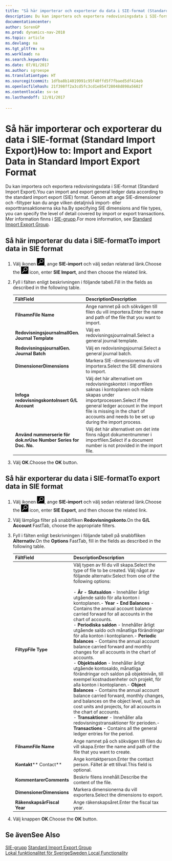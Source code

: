 ```yaml
---
title: "Så här importerar och exporterar du data i SIE-format (Standard Import Export)"
description: Du kan importera och exportera redovisningsdata i SIE-format (Standard Import Export).
documentationcenter: 
author: SorenGP
ms.prod: dynamics-nav-2018
ms.topic: article
ms.devlang: na
ms.tgt_pltfrm: na
ms.workload: na
ms.search.keywords: 
ms.date: 07/01/2017
ms.author: sgroespe
ms.translationtype: HT
ms.sourcegitcommit: 1dfba8b14019991c95f40ffd5f7fbaed5df414eb
ms.openlocfilehash: 21f398ff2a3cd5fc3cd1e854728048d898a5602f
ms.contentlocale: sv-se
ms.lasthandoff: 12/01/2017

---
```

# <a name="how-to-import-and-export-data-in-standard-import-export-format"></a><span data-ttu-id="71794-103">Så här importerar och exporterar du data i SIE-format (Standard Import Export)</span><span class="sxs-lookup"><span data-stu-id="71794-103">How to: Import and Export Data in Standard Import Export Format</span></span>
<span data-ttu-id="71794-104">Du kan importera och exportera redovisningsdata i SIE-format (Standard Import Export).</span><span class="sxs-lookup"><span data-stu-id="71794-104">You can import and export general ledger data according to the standard import export (SIE) format.</span></span> <span data-ttu-id="71794-105">Genom att ange SIE-dimensioner och -filtyper kan du ange vilken detaljnivå import- eller exporttransaktionerna ska ha.</span><span class="sxs-lookup"><span data-stu-id="71794-105">By specifying SIE dimensions and file types, you can specify the level of detail covered by import or export transactions.</span></span> <span data-ttu-id="71794-106">Mer information finns i [SIE-grupp](http://go.microsoft.com/fwlink/?LinkID=164870&clcid=0x41d).</span><span class="sxs-lookup"><span data-stu-id="71794-106">For more information, see [Standard Import Export Group](http://go.microsoft.com/fwlink/?LinkID=164870&clcid=0x41d).</span></span>  

## <a name="to-import-data-in-sie-format"></a><span data-ttu-id="71794-107">Så här importerar du data i SIE-format</span><span class="sxs-lookup"><span data-stu-id="71794-107">To import data in SIE format</span></span>  

1.  <span data-ttu-id="71794-108">Välj ikonen ![Söka efter sida eller rapport](../../media/ui-search/search_small.png "ikonen Söka efter sida eller rapport"), ange **SIE-import** och välj sedan relaterad länk.</span><span class="sxs-lookup"><span data-stu-id="71794-108">Choose the ![Search for Page or Report](../../media/ui-search/search_small.png "Search for Page or Report icon") icon, enter **SIE Import**, and then choose the related link.</span></span>  
2.  <span data-ttu-id="71794-109">Fyll i fälten enligt beskrivningen i följande tabell.</span><span class="sxs-lookup"><span data-stu-id="71794-109">Fill in the fields as described in the following table.</span></span>  

    |<span data-ttu-id="71794-110">Fält</span><span class="sxs-lookup"><span data-stu-id="71794-110">Field</span></span>|<span data-ttu-id="71794-111">Description</span><span class="sxs-lookup"><span data-stu-id="71794-111">Description</span></span>|  
    |---------------------------------|---------------------------------------|  
    |<span data-ttu-id="71794-112">**Filnamn**</span><span class="sxs-lookup"><span data-stu-id="71794-112">**File Name**</span></span>|<span data-ttu-id="71794-113">Ange namnet på och sökvägen till filen du vill importera.</span><span class="sxs-lookup"><span data-stu-id="71794-113">Enter the name and path of the file that you want to import.</span></span>|  
    |<span data-ttu-id="71794-114">**Redovisningsjournalmall**</span><span class="sxs-lookup"><span data-stu-id="71794-114">**Gen. Journal Template**</span></span>|<span data-ttu-id="71794-115">Välj en redovisningsjournalmall.</span><span class="sxs-lookup"><span data-stu-id="71794-115">Select a general journal template.</span></span>|  
    |<span data-ttu-id="71794-116">**Redovisningsjournal**</span><span class="sxs-lookup"><span data-stu-id="71794-116">**Gen. Journal Batch**</span></span>|<span data-ttu-id="71794-117">Välj en redovisningsjournal.</span><span class="sxs-lookup"><span data-stu-id="71794-117">Select a general journal batch.</span></span>|  
    |<span data-ttu-id="71794-118">**Dimensioner**</span><span class="sxs-lookup"><span data-stu-id="71794-118">**Dimensions**</span></span>|<span data-ttu-id="71794-119">Markera SIE-dimensionerna du vill importera.</span><span class="sxs-lookup"><span data-stu-id="71794-119">Select the SIE dimensions to import.</span></span>|  
    |<span data-ttu-id="71794-120">**Infoga redovisningskonto**</span><span class="sxs-lookup"><span data-stu-id="71794-120">**Insert G/L Account**</span></span>|<span data-ttu-id="71794-121">Välj det här alternativet om redovisningskontot i importfilen saknas i kontoplanen och måste skapas under importprocessen.</span><span class="sxs-lookup"><span data-stu-id="71794-121">Select if the general ledger account in the import file is missing in the chart of accounts and needs to be set up during the import process.</span></span>|  
    |<span data-ttu-id="71794-122">**Använd nummerserie för dok.nr**</span><span class="sxs-lookup"><span data-stu-id="71794-122">**Use Number Series for Doc. No.**</span></span>|<span data-ttu-id="71794-123">Välj det här alternativet om det inte finns något dokumentnummer i importfilen.</span><span class="sxs-lookup"><span data-stu-id="71794-123">Select if a document number is not provided in the import file.</span></span>|  

3.  <span data-ttu-id="71794-124">Välj **OK**.</span><span class="sxs-lookup"><span data-stu-id="71794-124">Choose the **OK** button.</span></span>  

## <a name="to-export-data-in-sie-format"></a><span data-ttu-id="71794-125">Så här exporterar du data i SIE-format</span><span class="sxs-lookup"><span data-stu-id="71794-125">To export data in SIE format</span></span>  

1.  <span data-ttu-id="71794-126">Välj ikonen ![Söka efter sida eller rapport](../../media/ui-search/search_small.png "ikonen Söka efter sida eller rapport"), ange **SIE-import** och välj sedan relaterad länk.</span><span class="sxs-lookup"><span data-stu-id="71794-126">Choose the ![Search for Page or Report](../../media/ui-search/search_small.png "Search for Page or Report icon") icon, enter **SIE Export**, and then choose the related link.</span></span>  
2.  <span data-ttu-id="71794-127">Välj lämpliga filter på snabbfliken **Redovisningskonto**.</span><span class="sxs-lookup"><span data-stu-id="71794-127">On the **G/L Account** FastTab, choose the appropriate filters.</span></span>  
3.  <span data-ttu-id="71794-128">Fyll i fälten enligt beskrivningen i följande tabell på snabbfliken **Alternativ**.</span><span class="sxs-lookup"><span data-stu-id="71794-128">On the **Options** FastTab, fill in the fields as described in the following table.</span></span>  

    |<span data-ttu-id="71794-129">Fält</span><span class="sxs-lookup"><span data-stu-id="71794-129">Field</span></span>|<span data-ttu-id="71794-130">Description</span><span class="sxs-lookup"><span data-stu-id="71794-130">Description</span></span>|  
    |---------------------------------|---------------------------------------|  
    |<span data-ttu-id="71794-131">**Filtyp**</span><span class="sxs-lookup"><span data-stu-id="71794-131">**File Type**</span></span>|<span data-ttu-id="71794-132">Välj typen av fil du vill skapa.</span><span class="sxs-lookup"><span data-stu-id="71794-132">Select the type of file to be created.</span></span> <span data-ttu-id="71794-133">Välj något av följande alternativ:</span><span class="sxs-lookup"><span data-stu-id="71794-133">Select from one of the following options:</span></span><br /><br /> <span data-ttu-id="71794-134">-   **År - Slutsaldon** - Innehåller årligt utgående saldo för alla konton i kontoplanen.</span><span class="sxs-lookup"><span data-stu-id="71794-134">-   **Year - End Balances** - Contains the annual account balance carried forward for all accounts in the chart of accounts.</span></span><br /><span data-ttu-id="71794-135">-   **Periodiska saldon** - Innehåller årligt utgående saldo och månatliga förändringar för alla konton i kontoplanen.</span><span class="sxs-lookup"><span data-stu-id="71794-135">-   **Periodic Balances** - Contains the annual account balance carried forward and monthly changes for all accounts in the chart of accounts.</span></span><br /><span data-ttu-id="71794-136">-   **Objektsaldon** - Innehåller årligt utgående kontosaldo, månatliga förändringar och saldon på objektnivån, till exempel kostnadsenheter och projekt, för alla konton i kontoplanen.</span><span class="sxs-lookup"><span data-stu-id="71794-136">-   **Object Balances** - Contains the annual account balance carried forward, monthly changes, and balances on the object level, such as cost units and projects, for all accounts in the chart of accounts.</span></span><br /><span data-ttu-id="71794-137">-   **Transaktioner** - Innehåller alla redovisningstransaktioner för perioden.</span><span class="sxs-lookup"><span data-stu-id="71794-137">-   **Transactions** - Contains all the general ledger entries for the period.</span></span>|  
    |<span data-ttu-id="71794-138">**Filnamn**</span><span class="sxs-lookup"><span data-stu-id="71794-138">**File Name**</span></span>|<span data-ttu-id="71794-139">Ange namnet på och sökvägen till filen du vill skapa.</span><span class="sxs-lookup"><span data-stu-id="71794-139">Enter the name and path of the file that you want to create.</span></span>|  
    |<span data-ttu-id="71794-140">**Kontakt**</span><span class="sxs-lookup"><span data-stu-id="71794-140">** Contact**</span></span>|<span data-ttu-id="71794-141">Ange kontaktperson.</span><span class="sxs-lookup"><span data-stu-id="71794-141">Enter the contact person.</span></span> <span data-ttu-id="71794-142">Fältet är ett tillval.</span><span class="sxs-lookup"><span data-stu-id="71794-142">This field is optional.</span></span>|  
    |<span data-ttu-id="71794-143">**Kommentarer**</span><span class="sxs-lookup"><span data-stu-id="71794-143">**Comments**</span></span>|<span data-ttu-id="71794-144">Beskriv filens innehåll.</span><span class="sxs-lookup"><span data-stu-id="71794-144">Describe the content of the file.</span></span>|  
    |<span data-ttu-id="71794-145">**Dimensioner**</span><span class="sxs-lookup"><span data-stu-id="71794-145">**Dimensions**</span></span>|<span data-ttu-id="71794-146">Markera dimensionerna du vill exportera.</span><span class="sxs-lookup"><span data-stu-id="71794-146">Select the dimensions to export.</span></span>|  
    |<span data-ttu-id="71794-147">**Räkenskapsår**</span><span class="sxs-lookup"><span data-stu-id="71794-147">**Fiscal Year**</span></span>|<span data-ttu-id="71794-148">Ange räkenskapsåret.</span><span class="sxs-lookup"><span data-stu-id="71794-148">Enter the fiscal tax year.</span></span>|  

4.  <span data-ttu-id="71794-149">Välj knappen **OK**.</span><span class="sxs-lookup"><span data-stu-id="71794-149">Choose the **OK** button.</span></span>  

## <a name="see-also"></a><span data-ttu-id="71794-150">Se även</span><span class="sxs-lookup"><span data-stu-id="71794-150">See Also</span></span>  
 <span data-ttu-id="71794-151">[SIE-grupp](http://go.microsoft.com/fwlink/?LinkID=164870&clcid=0x41d) </span><span class="sxs-lookup"><span data-stu-id="71794-151">[Standard Import Export Group](http://go.microsoft.com/fwlink/?LinkID=164870&clcid=0x41d) </span></span>  
 [<span data-ttu-id="71794-152">Lokal funktionalitet för Sverige</span><span class="sxs-lookup"><span data-stu-id="71794-152">Sweden Local Functionality</span></span>](sweden-local-functionality.md)

